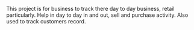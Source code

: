 This project is for business to track there day to day business, retail particularly. Help in day to day in and out, sell and purchase activity. Also used to track customers record.